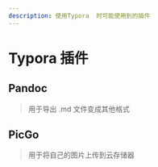 ```yaml
---
description: 使用Typora  时可能使用到的插件
---
```


# Typora 插件

## Pandoc

> 用于导出 .md 文件变成其他格式

## PicGo

> 用于将自己的图片上传到云存储器
